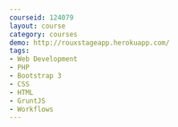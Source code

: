 ```yaml
---
courseid: 124079
layout: course
category: courses
demo: http://rouxstageapp.herokuapp.com/
tags:
- Web Development
- PHP
- Bootstrap 3
- CSS
- HTML
- GruntJS
- Workflows
---
```

